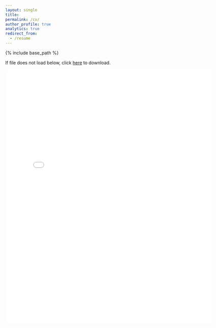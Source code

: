 ```yaml
---
layout: single
title:
permalink: /cv/
author_profile: true
analytics: true
redirect_from:
  - /resume
---
```


{% include base_path %}

If file does not load below, click [here](https://yashchitalia.github.io/files/Yash_Resume_PhD_General_06072020.pdf) to download.

<embed src="{{ site.baseurl }}/files/Yash_Resume_PhD_General_06072020.pdf" width="650" height="800" type='application/pdf'>